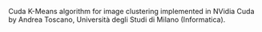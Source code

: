 Cuda K-Means algorithm for image clustering implemented in NVidia Cuda 
by Andrea Toscano, Università degli Studi di Milano (Informatica).
